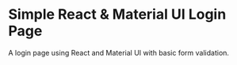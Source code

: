 # Simple React & Material UI Login Page

A login page using React and Material UI with basic form validation.
